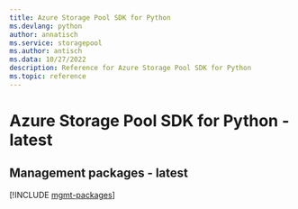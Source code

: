 ```yaml
---
title: Azure Storage Pool SDK for Python
ms.devlang: python
author: annatisch
ms.service: storagepool
ms.author: antisch
ms.data: 10/27/2022
description: Reference for Azure Storage Pool SDK for Python
ms.topic: reference
---
```

# Azure Storage Pool SDK for Python - latest

## Management packages - latest
[!INCLUDE [mgmt-packages](storage-pool-mgmt-index.md)]